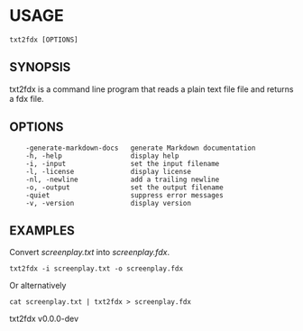 
# USAGE

	txt2fdx [OPTIONS]

## SYNOPSIS

txt2fdx is a command line program that reads a plain text file file
and returns a fdx file.


## OPTIONS

```
    -generate-markdown-docs   generate Markdown documentation
    -h, -help                 display help
    -i, -input                set the input filename
    -l, -license              display license
    -nl, -newline             add a trailing newline
    -o, -output               set the output filename
    -quiet                    suppress error messages
    -v, -version              display version
```


## EXAMPLES

Convert *screenplay.txt* into *screenplay.fdx*.

    txt2fdx -i screenplay.txt -o screenplay.fdx

Or alternatively

    cat screenplay.txt | txt2fdx > screenplay.fdx


txt2fdx v0.0.0-dev
